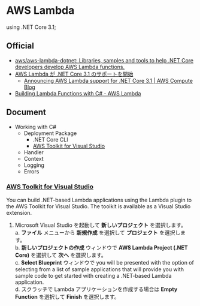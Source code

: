 # AWS Lambda

using .NET Core 3.1;

## Official
- [aws/aws-lambda-dotnet: Libraries, samples and tools to help .NET Core developers develop AWS Lambda functions.](https://github.com/aws/aws-lambda-dotnet)
- [AWS Lambda が .NET Core 3.1 のサポートを開始](https://aws.amazon.com/jp/about-aws/whats-new/2020/03/aws-lambda-now-supports-net-core-3-1/)
  - [Announcing AWS Lambda support for .NET Core 3.1 | AWS Compute Blog](https://aws.amazon.com/jp/blogs/compute/announcing-aws-lambda-supports-for-net-core-3-1/)
- [Building Lambda Functions with C# - AWS Lambda](https://docs.aws.amazon.com/lambda/latest/dg/lambda-csharp.html)

## Document
- Working with C#
  - Deployment Package
    - .NET Core CLI
    - [AWS Toolkit for Visual Studio](#aws-toolkit-for-visual-studio)
  - Handler
  - Context
  - Logging
  - Errors

### [AWS Toolkit for Visual Studio](https://docs.aws.amazon.com/lambda/latest/dg/csharp-package-toolkit.html)
You can build .NET-based Lambda applications using the Lambda plugin to the AWS Toolkit for Visual Studio. The toolkit is available as a Visual Studio extension.

1. Microsoft Visual Studio を起動して **新しいプロジェクト** を選択します。  
  a. **ファイル** メニューから **新規作成** を選択して **プロジェクト** を選択します。  
  b. **新しいプロジェクトの作成** ウィンドウで **AWS Lambda Project (.NET Core)** を選択して **次へ** を選択します。  
  c. **Select Blueprint** ウィンドウで you will be presented with the option of selecting from a list of sample applications that will provide you with sample code to get started with creating a .NET-based Lambda application.  
  d. スクラッチで Lambda アプリケーションを作成する場合は **Empty Function** を選択して **Finish** を選択します。  
  
